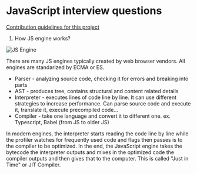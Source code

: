 # JavaScript interview questions

[Contribution guidelines for this project](docs/CONTRIBUTING.md)


1. How JS engine works?

![JS Engine](https://images.ctfassets.net/aq13lwl6616q/3o7Q3edCrVJG9Zzj6VMZ1K/28136a643636dfa04090f3fb5c5467ff/javascript_engine.png)

There are many JS engines typically created by web browser vendors.
All engines are standarized by ECMA or ES.

- Parser - analyzing source code, checking it for errors and breaking into parts
- AST - produces tree, contains structural and content related details
- Interpreter - executes lines of code line by line. It can use different strategies to increase performance. Can parse source code and execute it, translate it, execute precompiled code...
- Compiler - take one language and convert it to different one. ex. Typescript, Babel (from JS to older JS)

In modern engines, the interpreter starts reading the code line by line while the profiler watches for frequently used code and flags then passes is to the compiler to be optimized.
In the end, the JavaScript engine takes the bytecode the interpreter outputs and mixes in the optimized code the compiler outputs and then gives that to the computer. This is called "Just in Time" or JIT Compiler.